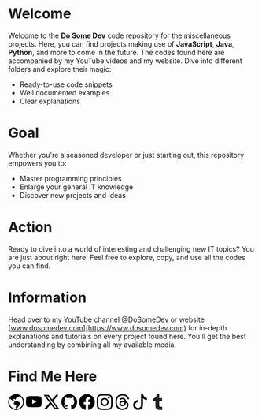 # Welcome
Welcome to the **Do Some Dev** code repository for the miscellaneous projects. Here, you can find projects making use of **JavaScript**, **Java**, **Python**, and more to come in the future. The codes found here are accompanied by my YouTube videos and my website. Dive into different folders and explore their magic:
* Ready-to-use code snippets
* Well documented examples
* Clear explanations

# Goal
Whether you're a seasoned developer or just starting out, this repository empowers you to:
* Master programming principles
* Enlarge your general IT knowledge
* Discover new projects and ideas

# Action
Ready to dive into a world of interesting and challenging new IT topics? You are just about right here! Feel free to explore, copy, and use all the codes you can find.

# Information
Head over to my [YouTube channel @DoSomeDev](https://youtube.com/@DoSomeDev) or website [www.dosomedev.com](https://www.dosomedev.com) for in-depth explanations and tutorials on every project found here. You'll get the best understanding by combining all my available media.

# Find Me Here
[![WebSite](./img/website.svg 'Link to dosomedev.com')](https://dosomedev.com)
[![YouTube](./img/youtube.svg 'Link to YouTube')](https://www.youtube.com/@dosomedev)
[![X](./img/x.svg 'Link to X')](https://x.com/DoSomeDev)
[![GitHub](./img/github.svg 'Link to GitHub')](https://github.com/dosomedev)
[![Facebook](./img/facebook.svg 'Link to Facebook')](https://facebook.com/dsd.dosomedev)
[![Instagram](./img/instagram.svg 'Link to Instagram')](https://instagram.com/dosomedev)
[![Threads](./img/threads.svg 'Link to Threads')](https://threads.net/@dosomedev)
[![TikTok](./img/tiktok.svg 'Link to TikTok')](https://tiktok.com/@dosomedev)
[![Tumblr](./img/tumblr.svg 'Link to Tumblr')](https://tumblr.com/dosomedev)

